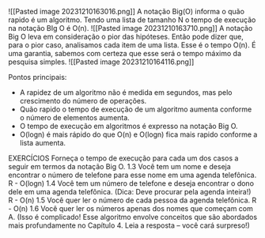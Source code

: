 ![[Pasted image 20231210163016.png]]
A notação Big(O) informa o quão rapido é um algoritmo. Tendo uma lista de tamanho N o tempo de execução na notação BIg O é O(n).
![[Pasted image 20231210163710.png]]
A notação Big O leva em consideração o pior das hipóteses. Então pode dizer que, para o pior caso, analisamos cada item de uma lista. Esse é o tempo O(n). É uma garantia, sabemos com certeza que esse será o tempo máximo da pesquisa simples.
![[Pasted image 20231210164116.png]]

Pontos principais:
- A rapidez de um algoritmo não é medida em segundos, mas pelo crescimento do número de operações.
- Quão rapido o tempo de execução de um algoritmo aumenta conforme o número de elementos aumenta.
- O tempo de execução em algoritmos é expresso na notação Big O.
- O(logn) é mais rápido do que O(n) e O(logn) fica mais rapido conforme a lista aumenta.

EXERCÍCIOS
Forneça o tempo de execução para cada um dos casos a seguir em termos da
notação Big O.
1.3 Você tem um nome e deseja encontrar o número de telefone para esse
nome em uma agenda telefônica.
R - O(logn)
1.4 Você tem um número de telefone e deseja encontrar o dono dele em uma agenda telefônica. (Dica: Deve procurar pela agenda inteira!)
R - O(n)
1.5 Você quer ler o número de cada pessoa da agenda telefônica.
R - O(n)
1.6 Você quer ler os números apenas dos nomes que começam com A. (Isso
é complicado! Esse algoritmo envolve conceitos que são abordados mais
profundamente no Capítulo 4. Leia a resposta – você cará surpreso!)
